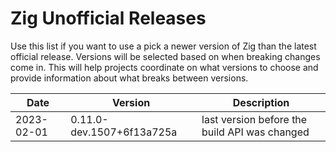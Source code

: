 # Zig Unofficial Releases

Use this list if you want to use a pick a newer version of Zig than the latest official release.
Versions will be selected based on when breaking changes come in.
This will help projects coordinate on what versions to choose and provide information
about what breaks between versions.


| Date       | Version                   | Description |
|------------|---------------------------|-------------|
| 2023-02-01 | 0.11.0-dev.1507+6f13a725a | last version before the build API was changed |
